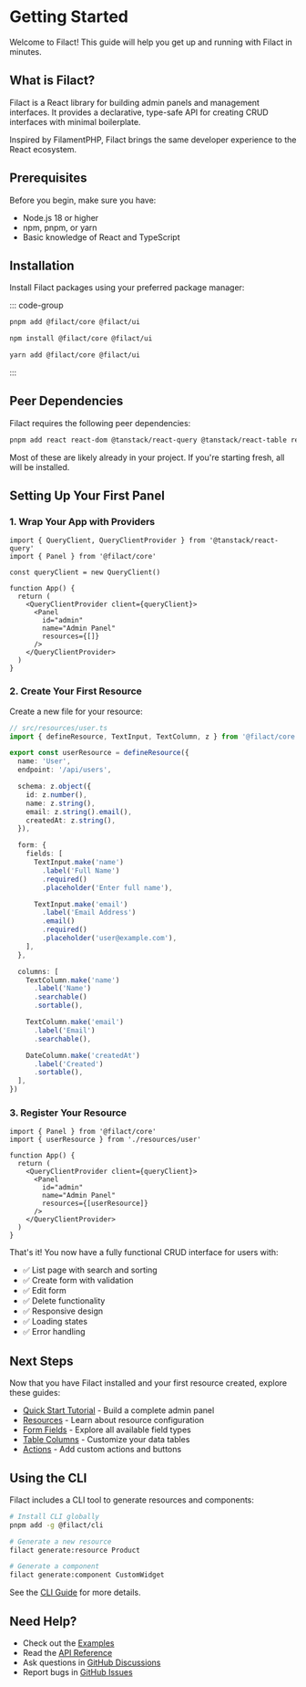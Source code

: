 # Getting Started

Welcome to Filact! This guide will help you get up and running with Filact in minutes.

## What is Filact?

Filact is a React library for building admin panels and management interfaces. It provides a declarative, type-safe API for creating CRUD interfaces with minimal boilerplate.

Inspired by FilamentPHP, Filact brings the same developer experience to the React ecosystem.

## Prerequisites

Before you begin, make sure you have:

- Node.js 18 or higher
- npm, pnpm, or yarn
- Basic knowledge of React and TypeScript

## Installation

Install Filact packages using your preferred package manager:

::: code-group

```bash [pnpm]
pnpm add @filact/core @filact/ui
```

```bash [npm]
npm install @filact/core @filact/ui
```

```bash [yarn]
yarn add @filact/core @filact/ui
```

:::

## Peer Dependencies

Filact requires the following peer dependencies:

```bash
pnpm add react react-dom @tanstack/react-query @tanstack/react-table react-hook-form zod
```

Most of these are likely already in your project. If you're starting fresh, all will be installed.

## Setting Up Your First Panel

### 1. Wrap Your App with Providers

```tsx
import { QueryClient, QueryClientProvider } from '@tanstack/react-query'
import { Panel } from '@filact/core'

const queryClient = new QueryClient()

function App() {
  return (
    <QueryClientProvider client={queryClient}>
      <Panel
        id="admin"
        name="Admin Panel"
        resources={[]}
      />
    </QueryClientProvider>
  )
}
```

### 2. Create Your First Resource

Create a new file for your resource:

```typescript
// src/resources/user.ts
import { defineResource, TextInput, TextColumn, z } from '@filact/core'

export const userResource = defineResource({
  name: 'User',
  endpoint: '/api/users',

  schema: z.object({
    id: z.number(),
    name: z.string(),
    email: z.string().email(),
    createdAt: z.string(),
  }),

  form: {
    fields: [
      TextInput.make('name')
        .label('Full Name')
        .required()
        .placeholder('Enter full name'),

      TextInput.make('email')
        .label('Email Address')
        .email()
        .required()
        .placeholder('user@example.com'),
    ],
  },

  columns: [
    TextColumn.make('name')
      .label('Name')
      .searchable()
      .sortable(),

    TextColumn.make('email')
      .label('Email')
      .searchable(),

    DateColumn.make('createdAt')
      .label('Created')
      .sortable(),
  ],
})
```

### 3. Register Your Resource

```tsx
import { Panel } from '@filact/core'
import { userResource } from './resources/user'

function App() {
  return (
    <QueryClientProvider client={queryClient}>
      <Panel
        id="admin"
        name="Admin Panel"
        resources={[userResource]}
      />
    </QueryClientProvider>
  )
}
```

That's it! You now have a fully functional CRUD interface for users with:

- ✅ List page with search and sorting
- ✅ Create form with validation
- ✅ Edit form
- ✅ Delete functionality
- ✅ Responsive design
- ✅ Loading states
- ✅ Error handling

## Next Steps

Now that you have Filact installed and your first resource created, explore these guides:

- [Quick Start Tutorial](/guide/quick-start) - Build a complete admin panel
- [Resources](/guide/resources) - Learn about resource configuration
- [Form Fields](/guide/form-fields) - Explore all available field types
- [Table Columns](/guide/table-columns) - Customize your data tables
- [Actions](/guide/actions) - Add custom actions and buttons

## Using the CLI

Filact includes a CLI tool to generate resources and components:

```bash
# Install CLI globally
pnpm add -g @filact/cli

# Generate a new resource
filact generate:resource Product

# Generate a component
filact generate:component CustomWidget
```

See the [CLI Guide](/guide/cli) for more details.

## Need Help?

- Check out the [Examples](/examples/basic-crud)
- Read the [API Reference](/api/overview)
- Ask questions in [GitHub Discussions](https://github.com/sonalan/filact/discussions)
- Report bugs in [GitHub Issues](https://github.com/sonalan/filact/issues)
